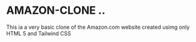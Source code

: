 # AMAZON-CLONE ..
This ia a very basic clone of the Amazon.com website created usimg only HTML 5 and Tailwind CSS
